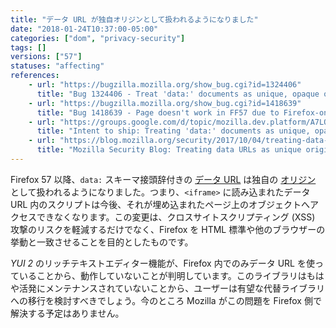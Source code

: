 ```yaml
---
title: "データ URL が独自オリジンとして扱われるようになりました"
date: "2018-01-24T10:37:00-05:00"
categories: ["dom", "privacy-security"]
tags: []
versions: ["57"]
statuses: "affecting"
references:
    - url: "https://bugzilla.mozilla.org/show_bug.cgi?id=1324406"
      title: "Bug 1324406 - Treat 'data:' documents as unique, opaque origins"
    - url: "https://bugzilla.mozilla.org/show_bug.cgi?id=1418639"
      title: "Bug 1418639 - Page doesn't work in FF57 due to Firefox-only use of data: URIs by YUI library"
    - url: "https://groups.google.com/d/topic/mozilla.dev.platform/A7LO5c6y3j4/discussion"
      title: "Intent to ship: Treating 'data:' documents as unique, opaque origins"
    - url: "https://blog.mozilla.org/security/2017/10/04/treating-data-urls-unique-origins-firefox-57/"
      title: "Mozilla Security Blog: Treating data URLs as unique origins for Firefox 57"
---
```

Firefox 57 以降、`data:` スキーマ接頭辞付きの [データ URL](https://developer.mozilla.org/ja/docs/Web/HTTP/Basics_of_HTTP/Data_URIs) は独自の [オリジン](https://developer.mozilla.org/ja/docs/Glossary/Origin) として扱われるようになりました。つまり、`<iframe>` に読み込まれたデータ URL 内のスクリプトは今後、それが埋め込まれたページ上のオブジェクトへアクセスできなくなります。この変更は、クロスサイトスクリプティング (XSS) 攻撃のリスクを軽減するだけでなく、Firefox を HTML 標準や他のブラウザーの挙動と一致させることを目的としたものです。

*YUI 2* のリッチテキストエディター機能が、Firefox 内でのみデータ URL を使っていることから、動作していないことが判明しています。このライブラリはもはや活発にメンテナンスされていないことから、ユーザーは有望な代替ライブラリへの移行を検討すべきでしょう。今のところ Mozilla がこの問題を Firefox 側で解決する予定はありません。
